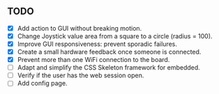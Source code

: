 ## TODO

- [x] Add action to GUI without breaking motion.
- [x] Change Joystick value area from a square to a circle (radius = 100).
- [x] Improve GUI responsiveness: prevent sporadic failures.
- [x] Create a small hardware feedback once someone is connected.
- [x] Prevent more than one WiFi connection to the board.
- [ ] Adapt and simplify the CSS Skeleton framework for embedded.
- [ ] Verify if the user has the web session open.
- [ ] Add config page.

